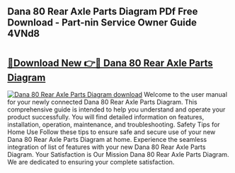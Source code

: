 ## Dana 80 Rear Axle Parts Diagram PDf Free Download - Part-nin Service Owner Guide 4VNd8

# <h2><a href="http://dfr6lez.blite.top/?on=Dana+80+Rear+Axle+Parts+Diagram">🔗Download New 👉🔴 Dana 80 Rear Axle Parts Diagram</a></h2>

[![Dana 80 Rear Axle Parts Diagram download](https://i.imgur.com/lujVjoI.png)](http://dfr6lez.blite.top/?on=Dana+80+Rear+Axle+Parts+Diagram)
Welcome to the user manual for your newly connected Dana 80 Rear Axle Parts Diagram. This comprehensive guide is intended to help you understand and operate your product successfully. You will find detailed information on features, installation, operation, maintenance, and troubleshooting. Safety Tips for Home Use Follow these tips to ensure safe and secure use of your new Dana 80 Rear Axle Parts Diagram at home. Experience the seamless integration of list of features with your new Dana 80 Rear Axle Parts Diagram. Your Satisfaction is Our Mission Dana 80 Rear Axle Parts Diagram. We are dedicated to ensuring your complete satisfaction.
